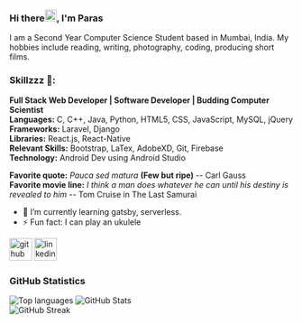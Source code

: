 ### Hi there<img src="https://media.tenor.com/images/30169e4a670daf12443df7d2dd140176/tenor.gif" height="21">, I'm Paras
I am a Second Year Computer Science Student based in Mumbai, India. My hobbies include reading, writing, photography, coding, producing short films.

### Skillzzz 🥇:
**Full Stack Web Developer | Software Developer | Budding Computer Scientist**<br />
**Languages:** C, C++, Java, Python, HTML5, CSS, JavaScript, MySQL, jQuery<br /> 
**Frameworks:** Laravel, Django<br /> 
**Libraries:** React.js, React-Native<br /> 
**Relevant Skills:** Bootstrap, LaTex, AdobeXD, Git, Firebase<br /> 
**Technology:** Android Dev using Android Studio<br /> 

**Favorite quote:** *Pauca sed matura* **(Few but ripe)** -- Carl Gauss  
**Favorite movie line:** *I think a man does whatever he can until his destiny is revealed to him* -- Tom Cruise in The Last Samurai

- 🌱 I’m currently learning gatsby, serverless. 
- ⚡ Fun fact: I can play an ukulele 


[<img src='https://img.icons8.com/plasticine/2x/github.png' alt='github' height='40'>](https://github.com/paras1729kori)  [<img src='https://img.icons8.com/clouds/2x/linkedin.png' alt='linkedin' height='40'>](https://www.linkedin.com/in/paras1729kori/)  
<!-- [<img src='https://img.icons8.com/clouds/2x/instagram-new.png' alt='instagram' height='40'>](https://www.instagram.com/paras1kori/)   -->

### GitHub Statistics

![Top languages](https://github-readme-stats.vercel.app/api/top-langs/?username=paras1729kori&layout=compact&theme=tokyonight)
![GitHub Stats](https://github-readme-stats.vercel.app/api?username=paras1729kori&show_icons=true&layout=compact&theme=tokyonight)  
![GitHub Streak](https://github-readme-streak-stats.herokuapp.com/?user=paras1729kori&theme=tokyonight)
